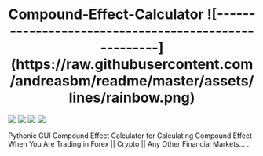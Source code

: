 <h1 align="center"> 
    Compound-Effect-Calculator
    ![-----------------------------------------------------](https://raw.githubusercontent.com/andreasbm/readme/master/assets/lines/rainbow.png)
</h1>



![](https://img.shields.io/badge/Language-Python-blueviolet)
![](https://img.shields.io/github/issues/E-Kiani/Compound-Effect-Calculator?style=plastic)
![](https://img.shields.io/github/forks/E-Kiani/Compound-Effect-Calculator?style=plastic)
![](https://img.shields.io/github/stars/E-Kiani/Compound-Effect-Calculator?color=gold&style=plastic)


Pythonic GUI Compound Effect Calculator for Calculating Compound Effect When You Are Trading in Forex || Crypto || Any Other Financial Markets... .
